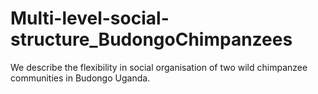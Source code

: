 # Multi-level-social-structure_BudongoChimpanzees
We describe the flexibility in social organisation of two wild chimpanzee communities in Budongo Uganda.
